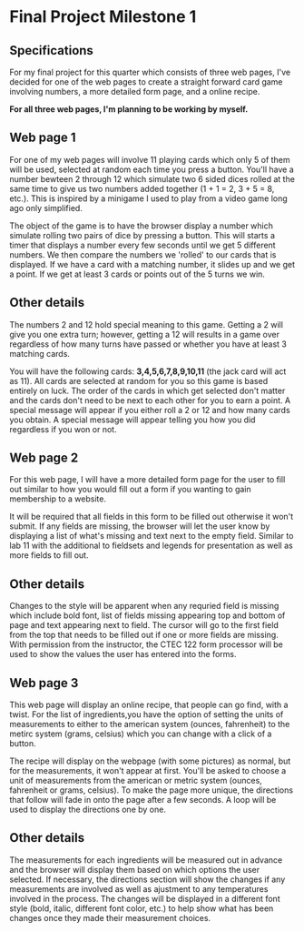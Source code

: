 # Final Project Milestone 1

## Specifications

For my final project for this quarter which consists of three web pages, I've decided for one of the web pages to create a straight forward card game involving numbers, a more detailed form page, and a online recipe. 

**For all three web pages, I'm planning to be working by myself.**

## Web page 1

For one of my web pages will involve 11 playing cards which only 5 of them will be used, selected at random each time you press a button. You'll have a number bewteen 2 through 12 which simulate two 6 sided dices rolled at the same time to give us two numbers added together (1 + 1 = 2, 3 + 5 = 8, etc.). This is inspired by a minigame I used to play from a video game long ago only simplified.

The object of the game is to have the browser display a number which simulate rolling two pairs of dice by pressing a button. This will starts a timer that displays a number every few seconds until we get 5 different numbers. We then compare the numbers we 'rolled' to our cards that is displayed. If we have a card with a matching number, it slides up and we get a point. If we get at least 3 cards or points out of the 5 turns we win.

## Other details

The numbers 2 and 12 hold special meaning to this game. Getting a 2 will give you one extra turn; however, getting a 12 will results in a game over regardless of how many turns have passed or whether you have at least 3 matching cards. 

You will have the following cards: **3,4,5,6,7,8,9,10,11** (the jack card will act as 11). All cards are selected at random for you so this game is based entirely on luck. The order of the cards in which get selected don't matter and the cards don't need to be next to each other for you to earn a point. A special message will appear if you either roll a 2 or 12 and how many cards you obtain. A special message will appear telling you how you did regardless if you won or not. 

## Web page 2

For this web page, I will have a more detailed form page for the user to fill out similar to how you would fill out a form if you wanting to gain membership to a website. 

It will be required that all fields in this form to be filled out otherwise it won't submit. If any fields are missing, the browser will let the user know by displaying a list of what's missing and text next to the empty field. Similar to lab 11 with the additional to fieldsets and legends for presentation as well as more fields to fill out.

## Other details

Changes to the style will be apparent when any requried field is missing which include bold font, list of fields missing appearing top and bottom of page and text appearing next to field. The cursor will go to the first field from the top that needs to be filled out if one or more fields are missing. With permission from the instructor, the CTEC 122 form processor will be used to show the values the user has entered into the forms. 

## Web page 3

This web page will display an online recipe, that people can go find, with a twist. For the list of ingredients,you have the option of setting the units of measurements to either to the american system (ounces, fahrenheit) to the metirc system (grams, celsius) which you can change with a click of a button. 

The recipe will display on the webpage (with some pictures) as normal, but for the measurements, it won't appear at first. You'll be asked to choose a unit of measurements from the american or metric system (ounces, fahrenheit or grams, celsius). To make the page more unique, the directions that follow will fade in onto the page after a few seconds. A loop will be used to display the directions one by one.

## Other details

The measurements for each ingredients will be measured out in advance and the browser will display them based on which options the user selected. If necessary, the directions section will show the changes if any measurements are involved as well as ajustment to any temperatures involved in the process. The changes will be displayed in a different font style (bold, italic, different font color, etc.) to help show what has been changes once they made their measurement choices. 